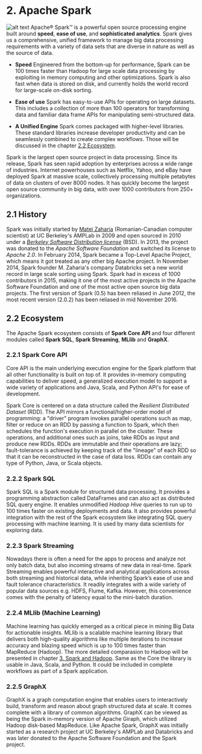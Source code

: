 # 2. Apache Spark
![alt text](http://spark.apache.org/images/spark-logo-trademark.png "Apache Spark")
Apache® Spark™ is a powerful open source processing engine built around **speed**, **ease of use**, and **sophisticated analytics**. Spark gives us a comprehensive, unified framework to manage big data processing requirements with a variety of data sets that are diverse in nature as well as the source of data.

+ **Speed**
Engineered from the bottom-up for performance, Spark can be 100 times faster than Hadoop for large scale data processing by exploiting in memory computing and other optimizations. Spark is also fast when data is stored on disk, and currently holds the world record for large-scale on-disk sorting.

+ **Ease of use**
Spark has easy-to-use APIs for operating on large datasets. This includes a collection of more than 100 operators for transforming data and familiar data frame APIs for manipulating semi-structured data.

+ **A Unified Engine**
Spark comes packaged with higher-level libraries. These standard libraries increase developer productivity and can be seamlessly combined to create complex workflows. Those will be discussed in the chapter [2.2 Ecosystem](#2.2-ecosystem).

Spark is the largest open source project in data processing. Since its release, Spark has seen rapid adoption by enterprises across a wide range of industries. Internet powerhouses such as Netflix, Yahoo, and eBay have deployed Spark at massive scale, collectively processing multiple petabytes of data on clusters of over 8000 nodes. It has quickly become the largest open source community in big data, with over 1000 contributors from 250+ organizations.

## 2.1 History
Spark was initially started by [Matei Zaharia](https://en.wikipedia.org/wiki/Matei_Zaharia) (Romanian-Canadian computer scientist) at UC Berkeley's AMPLab in 2009 and open sourced in 2010 under a *[Berkeley Software Distribution license](https://en.wikipedia.org/wiki/BSD_licenses)* (BSD).
In 2013, the project was donated to the *Apache Software Foundation* and switched its license to *Apache 2.0*. In February 2014, Spark became a Top-Level Apache Project, which means it got treated as any other big Apache project. In November 2014, Spark founder M. Zaharia's company Databricks set a new world record in large scale sorting using Spark. Spark had in excess of 1000 contributors in 2015, making it one of the most active projects in the Apache Software Foundation and one of the most active open source big data projects.
The first version of Spark (0.5) has been reliased in June 2012, the most recent version (2.0.2) has been reliased in mid November 2016.

## 2.2 Ecosystem
The Apache Spark ecosystem consists of **Spark Core API** and four different modules called **Spark SQL**, **Spark Streaming**, **MLlib** and **GraphX**.

### 2.2.1 Spark Core API
Core API is the main underlying execution engine for the Spark platform that all other functionality is built on top of. It provides in-memory computing capabilities to deliver speed, a generalized execution model to support a wide variety of applications and Java, Scala, and Python API's for ease of development.

Spark Core is centered on a data structure called the *Resilient Distributed Dataset* (RDD). The API mirrors a functional/higher-order model of programming: a "driver" program invokes parallel operations such as map, filter or reduce on an RDD by passing a function to Spark, which then schedules the function's execution in parallel on the cluster. These operations, and additional ones such as joins, take RDDs as input and produce new RDDs. RDDs are immutable and their operations are lazy; fault-tolerance is achieved by keeping track of the "lineage" of each RDD so that it can be reconstructed in the case of data loss. RDDs can contain any type of Python, Java, or Scala objects.

### 2.2.2 Spark SQL
Spark SQL is a Spark module for structured data processing. It provides a programming abstraction called DataFrames and can also act as distributed SQL query engine. It enables unmodified *Hadoop Hive* queries to run up to 100 times faster on existing deployments and data. It also provides powerful integration with the rest of the Spark ecosystem like integrating SQL query processing with machine learning. It is used by many data scientists for exploring data.

### 2.2.3 Spark Streaming
Nowadays there is often a need for the apps to process and analyze not only batch data, but also incoming streams of new data in real-time. Spark Streaming enables powerful interactive and analytical applications across both streaming and historical data, while inheriting Spark’s ease of use and fault tolerance characteristics. It readily integrates with a wide variety of popular data sources e.g. HDFS, Flume, Kafka. However, this convenience comes with the penalty of latency equal to the mini-batch duration.

### 2.2.4 MLlib (Machine Learning)
Machine learning has quickly emerged as a critical piece in mining Big Data for actionable insights. MLlib is a scalable machine learning library that delivers both high-quality algorithms like multiple iterations to increase accuracy and blazing speed which is up to 100 times faster than MapReduce (Hadoop). The more detailed comparasion to Hadoop will be presented in chapter [3. Spark and Hadoop](./03_Spark-and-Hadoop.md). Same as the Core the library is usable in Java, Scala, and Python. It could be included in complete workflows as part of a Spark application.

### 2.2.5 GraphX
GraphX is a graph computation engine that enables users to interactively build, transform and reason about graph structured data at scale. It comes complete with a library of common algorithms. GraphX can be viewed as being the Spark in-memory version of Apache Giraph, which utilized Hadoop disk-based MapReduce. Like Apache Spark, GraphX was initially started as a research project at UC Berkeley's AMPLab and Databricks and was later donated to the Apache Software Foundation and the Spark project.



